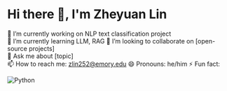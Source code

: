 # Hi there 👋, I'm Zheyuan Lin

🔭 I’m currently working on NLP text classification project  
🌱 I’m currently learning LLM, RAG
👯 I’m looking to collaborate on [open-source projects]  
💬 Ask me about [topic]  
📫 How to reach me: zlin252@emory.edu
😄 Pronouns: he/him
⚡ Fun fact: 

![Python](https://img.shields.io/badge/Python-3776AB?style=flat&logo=python&logoColor=white)
